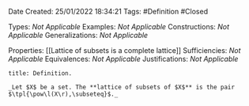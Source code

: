 <div class="topSpace"></div>

Date Created: 25/01/2022 18:34:21
Tags: #Definition #Closed 

Types: _Not Applicable_
Examples: _Not Applicable_ 
Constructions: _Not Applicable_
Generalizations: _Not Applicable_

Properties: [[Lattice of subsets is a complete lattice]]
Sufficiencies: _Not Applicable_
Equivalences: _Not Applicable_
Justifications: _Not Applicable_

``` ad-Definition
title: Definition.

_Let $X$ be a set. The **lattice of subsets of $X$** is the pair $\tpl{\pow\l(X\r),\subseteq}$._

```
